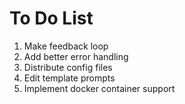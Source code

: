 # To Do List
1. Make feedback loop
2. Add better error handling
3. Distribute config files
4. Edit template prompts
5. Implement docker container support